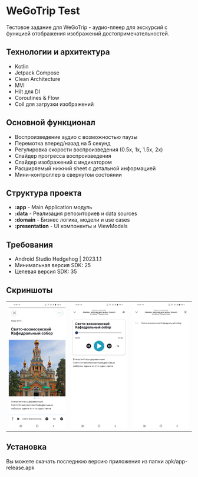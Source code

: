 # WeGoTrip Test

Тестовое задание для WeGoTrip - аудио-плеер для экскурсий с функцией отображения изображений достопримечательностей.

## Технологии и архитектура

- Kotlin
- Jetpack Compose
- Clean Architecture
- MVI
- Hilt для DI
- Coroutines & Flow
- Coil для загрузки изображений

## Основной функционал

- Воспроизведение аудио с возможностью паузы
- Перемотка вперед/назад на 5 секунд
- Регулировка скорости воспроизведения (0.5x, 1x, 1.5x, 2x)
- Слайдер прогресса воспроизведения
- Слайдер изображений с индикатором
- Расширяемый нижний sheet с детальной информацией
- Мини-контроллер в свернутом состоянии

## Структура проекта

- **:app** - Main Application модуль
- **:data** - Реализация репозиториев и data sources
- **:domain** - Бизнес логика, модели и use cases
- **:presentation** - UI компоненты и ViewModels

## Требования

- Android Studio Hedgehog | 2023.1.1
- Минимальная версия SDK: 25
- Целевая версия SDK: 35

## Скриншоты

<table>
  <tr>
    <td><img src="screenshots/main_screen.jpg" width="1080" alt="Главный экран"/></td>
    <td><img src="screenshots/player_expanded.jpg" width="1080" alt="Развернутый плеер"/></td>
    <td><img src="screenshots/steps.jpg" width="1080" alt="Список этапов"/></td>
  </tr>
</table>


## Установка
Вы можете скачать последнюю версию приложения из папки apk/app-release.apk

